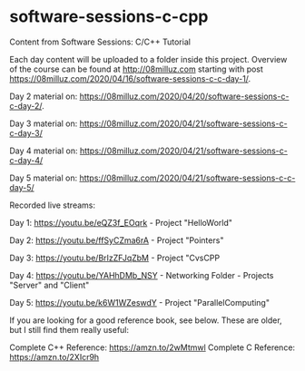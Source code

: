 # software-sessions-c-cpp
Content from Software Sessions: C/C++ Tutorial

Each day content will be uploaded to a folder inside this project. Overview of
the course can be found at http://08milluz.com starting with post 
https://08milluz.com/2020/04/16/software-sessions-c-c-day-1/. 

Day 2 material on: https://08milluz.com/2020/04/20/software-sessions-c-c-day-2/.

Day 3 material on: https://08milluz.com/2020/04/21/software-sessions-c-c-day-3/

Day 4 material on: https://08milluz.com/2020/04/21/software-sessions-c-c-day-4/

Day 5 material on: https://08milluz.com/2020/04/21/software-sessions-c-c-day-5/

Recorded live streams:

Day 1: https://youtu.be/eQZ3f_EOqrk - Project "HelloWorld"

Day 2: https://youtu.be/ffSyCZma6rA - Project "Pointers"

Day 3: https://youtu.be/BrIzZFJqZbM - Project "CvsCPP

Day 4: https://youtu.be/YAHhDMb_NSY - Networking Folder - Projects "Server" and "Client"

Day 5: https://youtu.be/k6W1WZeswdY - Project "ParallelComputing"

If you are looking for a good reference book, see below. These are older, but 
I still find them really useful: 

Complete C++ Reference: https://amzn.to/2wMtmwl
Complete C Reference: https://amzn.to/2XIcr9h
